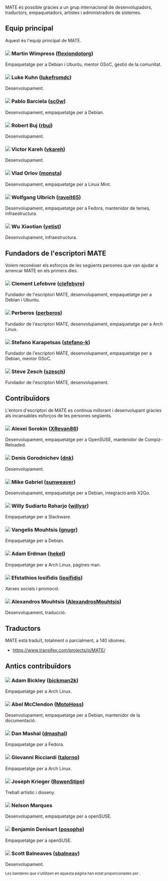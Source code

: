 <!--
.. link:
.. description:
.. tags:
.. date: 2011-12-05 07:25:21
.. title: Equip
.. slug: team
-->

MATE és possible gràcies a un grup internacional de desenvolupadors,
traductors, empaquetadors, artistes i administradors de sistemes.

## Equip principal

Aquest és l'equip principal de MATE.

### ![](/assets/img/flags/32/United%20Kingdom\(Great%20Britain\).png) Martin Wimpress ([flexiondotorg](https://github.com/flexiondotorg))

Empaquetatge per a Debian i Ubuntu, mentor GSoC, gestió de la comunitat.

### ![](/assets/img/flags/32/USA.png) Luke Kuhn ([lukefromdc](https://github.com/lukefromdc))

Desenvolupament.

### ![](/assets/img/flags/32/Galicia.png) Pablo Barciela ([sc0w](https://github.com/sc0w))

Desenvolupament, empaquetatge per a Debian.

### ![](/assets/img/flags/32/Catalonia.png) Robert Buj ([rbuj](https://github.com/rbuj))

Desenvolupament.

### ![](/assets/img/flags/32/Puerto%20Rico.png) Victor Kareh ([vkareh](https://github.com/vkareh))

Desenvolupament.

### ![](/assets/img/flags/32/Russian%20Federation.png) Vlad Orlov ([monsta](https://github.com/monsta))

Desenvolupament, empaquetatge per a Linux Mint.

### ![](/assets/img/flags/32/Germany.png) Wolfgang Ulbrich ([raveit65](https://github.com/raveit65))

Desenvolupament, empaquetatge per a Fedora, mantenidor de temes, infraestructura.

### ![](/assets/img/flags/32/China.png) Wu Xiaotian ([yetist](https://github.com/yetist))

Desenvolupament, infraestructura.



## Fundadors de l'escriptori MATE

Volem reconèixer els esforços de les següents persones que van ajudar a arrencar
MATE en els primers dies.

### ![](/assets/img/flags/32/France.png) Clement Lefebvre ([clefebvre](https://github.com/clefebvre))

Fundador de l'escriptori MATE, desenvolupament, empaquetatge per a Debian i Ubuntu.

### ![](/assets/img/flags/32/Argentina.png) Perberos ([perberos](https://github.com/perberos))

Fundador de l'escriptori MATE, desenvolupament, empaquetatge per a Arch Linux.

### ![](/assets/img/flags/32/Italy.png) Stefano Karapetsas ([stefano-k](https://github.com/stefano-k))

Fundador de l'escriptori MATE, desenvolupament, empaquetatge per a Debian, mentor GSoC.

### ![](/assets/img/flags/32/USA.png) Steve Zesch ([szesch](https://github.com/szesch))

Fundador de l'escriptori MATE, desenvolupament.



## Contribuïdors

L'entorn d'escriptori de MATE es continua millorant i desenvolupant gràcies als
incansables esforços de les persones següents.

### ![](/assets/img/flags/32/Russian%20Federation.png) Alexei Sorokin ([XRevan86](https://github.com/XRevan86))

Desenvolupament, empaquetatge per a OpenSUSE, mantenidor de Compiz-Reloaded.

### ![](/assets/img/flags/32/Russian%20Federation.png) Denis Gorodnichev ([dnk](https://github.com/dnk))

Desenvolupament.

### ![](/assets/img/flags/32/Germany.png) Mike Gabriel ([sunweaver](https://github.com/sunweaver))

Desenvolupament, empaquetatge per a Debian, integració amb X2Go.

### ![](/assets/img/flags/32/Indonesia.png) Willy Sudiarto Raharjo ([willysr](https://github.com/willysr))

Empaquetatge per a Slackware.

### ![](/assets/img/flags/32/Greece.png) Vangelis Mouhtsis ([gnugr](https://github.com/gnugr))

Empaquetatge per a Debian.

### ![](/assets/img/flags/32/USA.png) Adam Erdman ([hekel](https://github.com/hekel))

Empaquetatge per a Arch Linux, pàgines man.

### ![](/assets/img/flags/32/Greece.png) Efstathios Iosifidis ([iosifidis](https://github.com/iosifidis))

Xarxes socials i promoció.

### ![](/assets/img/flags/32/Greece.png) Alexandros Mouhtsis ([AlexandrosMouhtsis](https://github.com/AlexandrosMouhtsis))

Desenvolupament, traducció.



## Traductors

MATE està traduït, totalment o parcialment, a 140 idiomes.

  * <https://www.transifex.com/projects/p/MATE/>



## Antics contribuïdors

### ![](/assets/img/flags/32/USA.png) Adam Bickley ([bickman2k](https://github.com/bickman2k))

Empaquetatge per a Arch Linux.

### ![](/assets/img/flags/32/USA.png) Abel McClendon ([MotoHoss](https://github.com/MotoHoss))

Desenvolupament, empaquetatge per a Debian, mantenidor de la documentació.

### ![](/assets/img/flags/32/USA.png) Dan Mashal ([dmashal](https://github.com/dmashal))

Empaquetatge per a Fedora.

### ![](/assets/img/flags/32/Italy.png) Giovanni Ricciardi ([talorno](https://github.com/talorno))

Empaquetatge per a Arch Linux.

### ![](/assets/img/flags/32/USA.png) Joseph Krieger ([RowenStipe](https://github.com/RowenStipe))

Treball artístic i disseny.

### ![](/assets/img/flags/32/Portugal.png) Nelson Marques

Desenvolupament, empaquetatge per a openSUSE.

### ![](/assets/img/flags/32/France.png) Benjamin Denisart ([posophe](https://github.com/posophe))

Empaquetatge per a openSUSE.

### ![](/assets/img/flags/32/Canada.png) Scott Balneaves ([sbalneav](https://github.com/sbalneav))

Desenvolupament.



<small>
Les banderes que s'utilitzen en aquesta pàgina han estat proporcionades per <http://www.icondrawer.com>.
</small>
